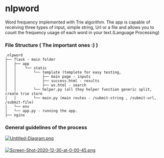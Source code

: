 # nlpword

Word frequency implemented with Trie algorithm.
The app is capable of receiving three types of input, simple string, Url or a file 
and allows you to count the frequency usage of each word in your text.(Language Processing)

### File Structure ( The important ones :) )
```
.nlpword
├── flask - main folder
│   ├── app
│   │    └── static
│   │        └── template (templete for easy testing, 
│   │            ├── main page - inputs
│   │            ├── success.html - results
│   │            ├── ws.html - search
│   │        └── helper.py (all they helper function generic split, create trie store
│   │        └── main.py (main routes - /submit-string , /submit-url, /submit-file)
│   └── env
│   └── app.py - running the app.
├── nginx
```

### General guidelines of the process 
[![Untitled-Diagram.png](https://i.postimg.cc/Y9BgD0km/Untitled-Diagram.png)](https://postimg.cc/4KwmmJYJ)


### 
[![Screen-Shot-2020-12-30-at-0-00-45.png](https://i.postimg.cc/28t1Xy78/Screen-Shot-2020-12-30-at-0-00-45.png)](https://postimg.cc/HVQWrpNf)

